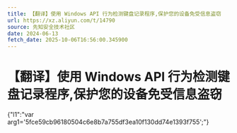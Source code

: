 ```yaml
---
title: 【翻译】使用 Windows API 行为检测键盘记录程序,保护您的设备免受信息盗窃
url: https://xz.aliyun.com/t/14790
source: 先知安全技术社区
date: 2024-06-13
fetch_date: 2025-10-06T16:56:00.345900
---
```


# 【翻译】使用 Windows API 行为检测键盘记录程序,保护您的设备免受信息盗窃

{"l1":"var arg1='5fce59cb96180504c6e8b7a755df3ea10f130dd74e1393f755';"}